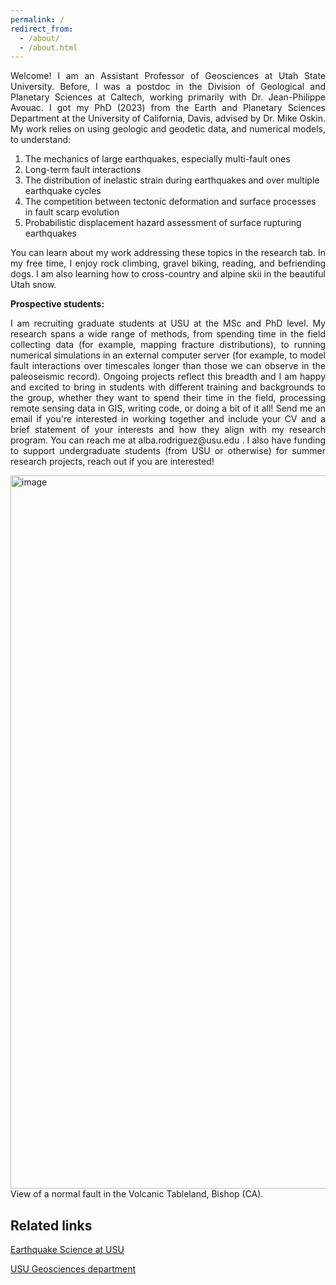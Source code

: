 ```yaml
---
permalink: /
redirect_from: 
  - /about/
  - /about.html
---
```


<p align="justify">
Welcome! I am an Assistant Professor of Geosciences at Utah State University. Before, I was a postdoc in the Division of Geological and Planetary Sciences at Caltech, working primarily with Dr. Jean-Philippe Avouac. I got my PhD (2023) from the Earth and Planetary Sciences Department at the University of California, Davis, advised by Dr. Mike Oskin. My work relies on using geologic and geodetic data, and numerical models, to understand:
</p>

1. The mechanics of large earthquakes, especially multi-fault ones
2. Long-term fault interactions
3. The distribution of inelastic strain during earthquakes and over multiple earthquake cycles
4. The competition between tectonic deformation and surface processes in fault scarp evolution
5. Probabilistic displacement hazard assessment of surface rupturing earthquakes


<p align="justify">
You can learn about my work addressing these topics in the research tab. In my free time, I enjoy rock climbing, gravel biking, reading, and befriending dogs. I am also learning how to cross-country and alpine skii in the beautiful Utah snow.
</p>


**Prospective students:**

<p align="justify">
I am recruiting graduate students at USU at the MSc and PhD level. My research spans a wide range of methods, from spending time in the field collecting data (for example, mapping fracture distributions), to running numerical simulations in an external computer server (for example, to model fault interactions over timescales longer than those we can observe in the paleoseismic record). Ongoing projects reflect this breadth and I am happy and excited to bring in students with different training and backgrounds to the group, whether they want to spend their time in the field, processing remote sensing data in GIS, writing code, or doing a bit of it all! Send me an email if you're interested in working together and include your CV and a brief statement of your interests and how they align with my research program. You can reach me at alba.rodriguez@usu.edu . I also have funding to support undergraduate students (from USU or otherwise) for summer research projects, reach out if you are interested! 
</p>

<img width="1141" alt="image" src="https://github.com/absrp/albamrodriguez.github.io/assets/52015046/84a62990-196b-4156-9be6-10dce4c3f664">
View of a normal fault in the Volcanic Tableland, Bishop (CA).

## Related links

[Earthquake Science at USU](https://www.usu.edu/geo/earthquake-science)

[USU Geosciences department](https://www.usu.edu/geo/)

